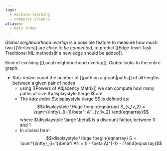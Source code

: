 ```yaml
---
tags:
  - machine-learning
  - computer-science
aliases:
  - Katz index
---
```

*Global neighbourhood overlap* is a possible feature to measure how much two [[Vertices]] are *close to be connected*, to predict [[Edge-level Task - Traditional ML methods|if a new edge should be added]].

Kind of evolving [[Local neighbourhood overlap]], *Global* looks to the entire graph.

- *Katz index*: count the number of [[path on a graph|paths]] of all lengths between a given pair of nodes
	- using [[Powers of Adjacency Matrix]] we can compute how many paths of size $\displaystyle \large l$ are
	- The *katz index*  $\displaystyle \large S$ is defined as: $$\displaystyle \Huge \begin{eqnarray} 
S_{v_1v_2} = \sum^{\infty}_{i=1}\beta^i A^i_{v_1v_2}
\end{eqnarray}$$
       where $\displaystyle \large \beta$  is a discount factor, between 0 and 1
	- In closed form:	$$\displaystyle \Huge \begin{eqnarray} 
S = \sum^{\infty}_{i=1}\beta^i A^i = (I - \beta A)^{-1} - I
\end{eqnarray}$$
